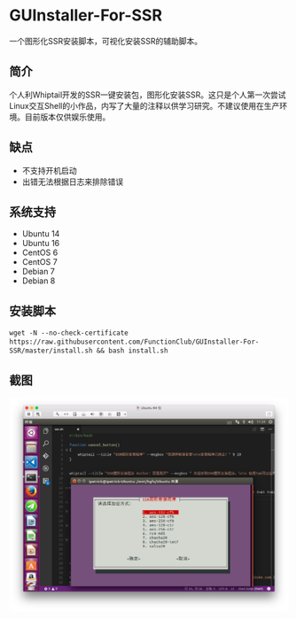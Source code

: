 # GUInstaller-For-SSR
一个图形化SSR安装脚本，可视化安装SSR的辅助脚本。

## 简介
个人利Whiptail开发的SSR一键安装包，图形化安装SSR。这只是个人第一次尝试Linux交互Shell的小作品，内写了大量的注释以供学习研究。不建议使用在生产环境。目前版本仅供娱乐使用。

## 缺点
- 不支持开机启动
- 出错无法根据日志来排除错误

## 系统支持
- Ubuntu 14
- Ubuntu 16
- CentOS 6
- CentOS 7
- Debian 7
- Debian 8

## 安装脚本
    wget -N --no-check-certificate https://raw.githubusercontent.com/FunctionClub/GUInstaller-For-SSR/master/install.sh && bash install.sh

## 截图
![1.png](1.png)